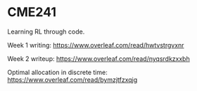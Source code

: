 # CME241
Learning RL through code.

Week 1 writing: https://www.overleaf.com/read/hwtvstrgvxnr

Week 2 writeup: https://www.overleaf.com/read/nyqsrdkzxxbh

Optimal allocation in discrete time: https://www.overleaf.com/read/bymzjtfzxqjg

